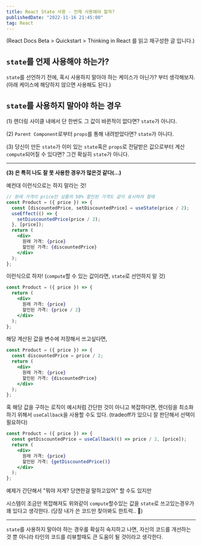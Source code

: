 ```yaml
---
title: React State 사용 - 언제 사용해야 할까?
publishedDate: "2022-11-16 21:45:00"
tag: React
---
```


(React Docs Beta > Quickstart > Thinking in React 를 읽고 재구성한 글 입니다.)

## `state`를 언제 사용해야 하는가?

`state`를 선언하기 전에, 혹시 사용하지 말아야 하는 케이스가 아닌가? 부터 생각해보자. (아래 케이스에 해당하지 않으면 사용해도 된다.)

## `state`를 사용하지 말아야 하는 경우

(1) 렌더링 사이클 내에서 단 한번도 그 값이 바뀐적이 없다면? `state`가 아니다.

(2) `Parent Component`로부터 `props`를 통해 내려받았다면? `state`가 아니다.

(3) 당신이 만든 `state`가 이미 있는 `state`혹은 `props`로 전달받은 값으로부터 계산`compute`되어질 수 있다면? 그건 확실히 `state`가 아니다.

---

**(3) 은 특히 나도 잘 못 사용한 경우가 많은것 같다(...)**

예컨대 이런식으로는 하지 말라는 것!

```jsx
// 원래 가격이 price인 상품의 50% 할인된 가격도 같이 표시하려 할때
const Product = ({ price }) => {
  const [discountedPrice, setDiscountedPrice] = useState(price / 2);
  useEffect(() => {
    setDiuscountedPrice(price / 2);
  }, [price]);
  return (
    <div>
      원래 가격: {price}
      할인된 가격: {discountedPrice}
    </div>
  );
};
```

이런식으로 하자! (`compute`할 수 있는 값이라면, `state`로 선언하지 말 것)

```jsx
const Product = ({ price }) => {
  return (
    <div>
      원래 가격: {price}
      할인된 가격: {price / 2}
    </div>
  );
};
```

해당 계산된 값을 변수에 저장해서 쓰고싶다면,

```jsx
const Product = ({ price }) => {
  const discountedPrice = price / 2;
  return (
    <div>
      원래 가격: {price}
      할인된 가격: {discountedPrice}
    </div>
  );
};
```

혹 해당 값을 구하는 로직이 예시처럼 간단한 것이 아니고 복잡하다면, 렌더링을 최소화 하기 위해서 `useCallback`을 사용할 수도 있다. (tradeoff가 있으니 잘 판단해서 선택이 필요하다)

```jsx
const Product = ({ price }) => {
  const getDiscountedPrice = useCallback(() => price / 2, [price]);
  return (
    <div>
      원래 가격: {price}
      할인된 가격: {getDiscountedPrice()}
    </div>
  );
};
```

예제가 간단해서 "뭐야 저게? 당연한걸 말하고있어" 할 수도 있지만

시스템이 조금만 복잡해져도 위와같이 `compute`할수있는 값을 `state`로 쓰고있는경우가 꽤 있다고 생각한다. (당장 내가 쓴 코드만 찾아봐도 한트럭.. 🥹)

---

`state`를 사용하지 말아야 하는 경우를 확실히 숙지하고 나면, 자신의 코드를 개선하는 것 뿐 아니라 타인의 코드를 리뷰할때도 큰 도움이 될 것이라고 생각한다.
